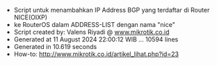 - Script untuk menambahkan IP Address BGP yang terdaftar di Router NICE(OIXP)
- ke RouterOS dalam ADDRESS-LIST dengan nama "nice"
- Script created by: Valens Riyadi @ www.mikrotik.co.id
- Generated at 11 August 2024 22:00:12 WIB ... 10594 lines
- Generated in 10.619 seconds
- How-to: http://www.mikrotik.co.id/artikel_lihat.php?id=23
